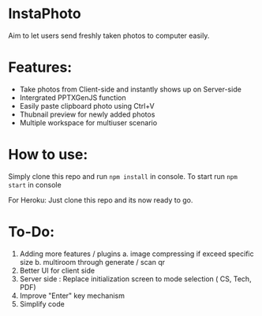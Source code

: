 # **InstaPhoto**
Aim to let users send freshly taken photos to computer easily.


# Features:
- Take photos from Client-side and instantly shows up on Server-side
- Intergrated PPTXGenJS function
- Easily paste clipboard photo using Ctrl+V
- Thubnail preview for newly added photos 
- Multiple workspace for multiuser scenario


# How to use:

Simply clone this repo and run `npm install` in console.
To start run `npm start` in console

For Heroku:
Just clone this repo and its now ready to go. 


# To-Do:
 1. Adding more features / plugins
	a. image compressing if exceed specific size
	b. multiroom through generate / scan qr
 2. Better UI for client side
 3. Server side : Replace initialization screen to mode selection ( CS, Tech, PDF)
 4. Improve "Enter" key mechanism
 99. Simplify code
